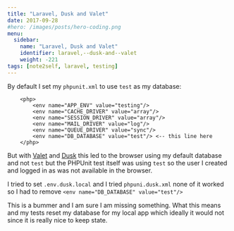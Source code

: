 ```yaml
---
title: "Laravel, Dusk and Valet"
date: 2017-09-28
#hero: /images/posts/hero-coding.png
menu:
  sidebar:
    name: "Laravel, Dusk and Valet"
    identifier: laravel,--dusk-and--valet
    weight: -221
tags: [note2self, laravel, testing]
---
```


By default I set my `phpunit.xml` to use `test` as my database:

```
    <php>
        <env name="APP_ENV" value="testing"/>
        <env name="CACHE_DRIVER" value="array"/>
        <env name="SESSION_DRIVER" value="array"/>
        <env name="MAIL_DRIVER" value="log"/>
        <env name="QUEUE_DRIVER" value="sync"/>
        <env name="DB_DATABASE" value="test"/> <-- this line here 
    </php>
```

But with [Valet](https://laravel.com/docs/5.5/valet) and [Dusk](https://laravel.com/docs/5.5/dusk) this led to the browser using my default database and not `test`
but the PHPUnit test itself was using `test` so the user I created and logged in as was not available in the browser.

I tried to set `.env.dusk.local` and I tried `phpuni.dusk.xml` none of it worked so I had to remove `<env name="DB_DATABASE" value="test"/>`

This is a bummer and I am sure I am missing something. What this means and my tests reset my database for my local app which ideally it would not since it is really nice to keep state.